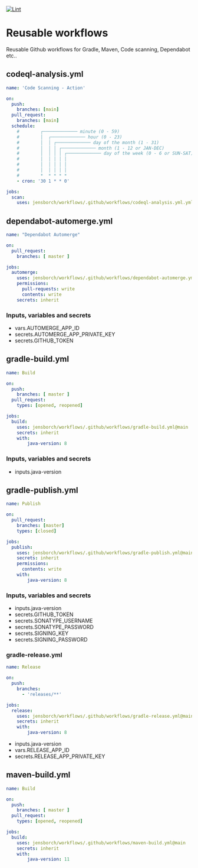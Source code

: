 [![Lint](https://github.com/jensborch/workflows/actions/workflows/action-lint.yml/badge.svg)](https://github.com/jensborch/workflows/actions/workflows/action-lint.yml)

# Reusable workflows

Reusable Github workflows for Gradle, Maven, Code scanning, Dependabot etc..

## codeql-analysis.yml

```yml
name: 'Code Scanning - Action'

on:
  push:
    branches: [main]
  pull_request:
    branches: [main]
  schedule:
    #        ┌───────────── minute (0 - 59)
    #        │  ┌───────────── hour (0 - 23)
    #        │  │ ┌───────────── day of the month (1 - 31)
    #        │  │ │ ┌───────────── month (1 - 12 or JAN-DEC)
    #        │  │ │ │ ┌───────────── day of the week (0 - 6 or SUN-SAT)
    #        │  │ │ │ │
    #        │  │ │ │ │
    #        │  │ │ │ │
    #        *  * * * *
    - cron: '30 1 * * 0'

jobs:
  scan:
    uses: jensborch/workflows/.github/workflows/codeql-analysis.yml.yml@main
```

## dependabot-automerge.yml

```yml
name: "Dependabot Automerge"

on:
  pull_request:
    branches: [ master ]

jobs:
  automerge:
    uses: jensborch/workflows/.github/workflows/dependabot-automerge.yml.yml@main
    permissions:
      pull-requests: write
      contents: write    
    secrets: inherit
```

### Inputs, variables and secrets

* vars.AUTOMERGE_APP_ID
* secrets.AUTOMERGE_APP_PRIVATE_KEY
* secrets.GITHUB_TOKEN

## gradle-build.yml

```yml
name: Build

on:
  push:
    branches: [ master ]
  pull_request:
    types: [opened, reopened]

jobs:
  build:
    uses: jensborch/workflows/.github/workflows/gradle-build.yml@main
    secrets: inherit
    with:
        java-version: 8
```

### Inputs, variables and secrets

* inputs.java-version

## gradle-publish.yml

```yml
name: Publish

on:
  pull_request:
    branches: [master]
    types: [closed]

jobs:
  publish:
    uses: jensborch/workflows/.github/workflows/gradle-publish.yml@main
    secrets: inherit
    permissions:
      contents: write
    with:
        java-version: 8
```

### Inputs, variables and secrets

* inputs.java-version
* secrets.GITHUB_TOKEN
* secrets.SONATYPE_USERNAME
* secrets.SONATYPE_PASSWORD
* secrets.SIGNING_KEY
* secrets.SIGNING_PASSWORD

### gradle-release.yml

```yml
name: Release

on:
  push:
    branches:
      - 'releases/**'

jobs:
  release:
    uses: jensborch/workflows/.github/workflows/gradle-release.yml@main
    secrets: inherit
    with:
        java-version: 8
```

* inputs.java-version
* vars.RELEASE_APP_ID
* secrets.RELEASE_APP_PRIVATE_KEY

## maven-build.yml

```yml
name: Build

on:
  push:
    branches: [ master ]
  pull_request:
    types: [opened, reopened]

jobs:
  build:
    uses: jensborch/workflows/.github/workflows/maven-build.yml@main
    secrets: inherit
    with:
        java-version: 11
```
